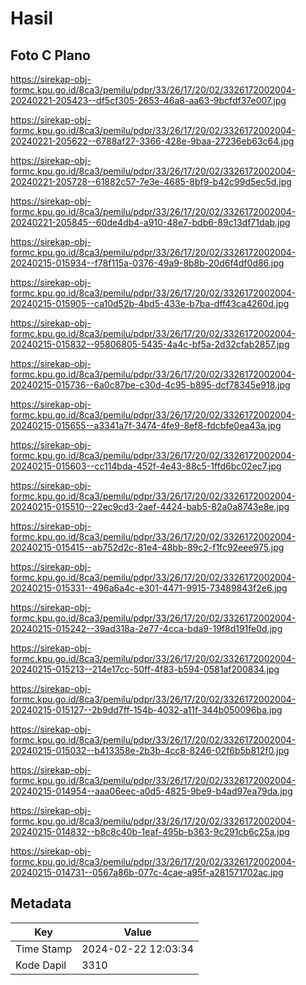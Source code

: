 # Hasil

## Foto C Plano

https://sirekap-obj-formc.kpu.go.id/8ca3/pemilu/pdpr/33/26/17/20/02/3326172002004-20240221-205423--df5cf305-2653-46a8-aa63-9bcfdf37e007.jpg

https://sirekap-obj-formc.kpu.go.id/8ca3/pemilu/pdpr/33/26/17/20/02/3326172002004-20240221-205622--6788af27-3366-428e-9baa-27236eb63c64.jpg

https://sirekap-obj-formc.kpu.go.id/8ca3/pemilu/pdpr/33/26/17/20/02/3326172002004-20240221-205728--61882c57-7e3e-4685-8bf9-b42c99d5ec5d.jpg

https://sirekap-obj-formc.kpu.go.id/8ca3/pemilu/pdpr/33/26/17/20/02/3326172002004-20240221-205845--60de4db4-a910-48e7-bdb6-89c13df71dab.jpg

https://sirekap-obj-formc.kpu.go.id/8ca3/pemilu/pdpr/33/26/17/20/02/3326172002004-20240215-015934--f78f115a-0376-49a9-8b8b-20d6f4df0d86.jpg

https://sirekap-obj-formc.kpu.go.id/8ca3/pemilu/pdpr/33/26/17/20/02/3326172002004-20240215-015905--ca10d52b-4bd5-433e-b7ba-dff43ca4260d.jpg

https://sirekap-obj-formc.kpu.go.id/8ca3/pemilu/pdpr/33/26/17/20/02/3326172002004-20240215-015832--95806805-5435-4a4c-bf5a-2d32cfab2857.jpg

https://sirekap-obj-formc.kpu.go.id/8ca3/pemilu/pdpr/33/26/17/20/02/3326172002004-20240215-015736--6a0c87be-c30d-4c95-b895-dcf78345e918.jpg

https://sirekap-obj-formc.kpu.go.id/8ca3/pemilu/pdpr/33/26/17/20/02/3326172002004-20240215-015655--a3341a7f-3474-4fe9-8ef8-fdcbfe0ea43a.jpg

https://sirekap-obj-formc.kpu.go.id/8ca3/pemilu/pdpr/33/26/17/20/02/3326172002004-20240215-015603--cc114bda-452f-4e43-88c5-1ffd6bc02ec7.jpg

https://sirekap-obj-formc.kpu.go.id/8ca3/pemilu/pdpr/33/26/17/20/02/3326172002004-20240215-015510--22ec9cd3-2aef-4424-bab5-82a0a8743e8e.jpg

https://sirekap-obj-formc.kpu.go.id/8ca3/pemilu/pdpr/33/26/17/20/02/3326172002004-20240215-015415--ab752d2c-81e4-48bb-89c2-f1fc92eee975.jpg

https://sirekap-obj-formc.kpu.go.id/8ca3/pemilu/pdpr/33/26/17/20/02/3326172002004-20240215-015331--496a6a4c-e301-4471-9915-73489843f2e6.jpg

https://sirekap-obj-formc.kpu.go.id/8ca3/pemilu/pdpr/33/26/17/20/02/3326172002004-20240215-015242--39ad318a-2e77-4cca-bda9-19f8d191fe0d.jpg

https://sirekap-obj-formc.kpu.go.id/8ca3/pemilu/pdpr/33/26/17/20/02/3326172002004-20240215-015213--214e17cc-50ff-4f83-b594-0581af200834.jpg

https://sirekap-obj-formc.kpu.go.id/8ca3/pemilu/pdpr/33/26/17/20/02/3326172002004-20240215-015127--2b9dd7ff-154b-4032-a11f-344b050096ba.jpg

https://sirekap-obj-formc.kpu.go.id/8ca3/pemilu/pdpr/33/26/17/20/02/3326172002004-20240215-015032--b413358e-2b3b-4cc8-8246-02f6b5b812f0.jpg

https://sirekap-obj-formc.kpu.go.id/8ca3/pemilu/pdpr/33/26/17/20/02/3326172002004-20240215-014954--aaa06eec-a0d5-4825-9be9-b4ad97ea79da.jpg

https://sirekap-obj-formc.kpu.go.id/8ca3/pemilu/pdpr/33/26/17/20/02/3326172002004-20240215-014832--b8c8c40b-1eaf-495b-b363-9c291cb6c25a.jpg

https://sirekap-obj-formc.kpu.go.id/8ca3/pemilu/pdpr/33/26/17/20/02/3326172002004-20240215-014731--0567a86b-077c-4cae-a95f-a281571702ac.jpg


## Metadata

| Key        | Value               |
| ---------- | ------------------- |
| Time Stamp | 2024-02-22 12:03:34 |
| Kode Dapil | 3310                |



